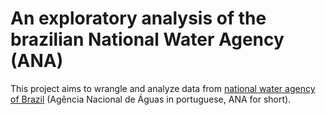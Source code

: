 # An exploratory analysis of the brazilian National Water Agency (ANA)

This project aims to wrangle and analyze data from [national water agency of Brazil](https://www.ana.gov.br/) (Agência Nacional de Águas in portuguese, ANA for short). 
